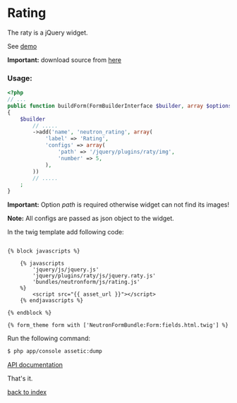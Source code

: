 Rating
======

The raty is a jQuery widget.

See [demo](http://wbotelhos.com/raty)

**Important:** download source from [here](https://github.com/wbotelhos/raty)

### Usage:

``` php
<?php
// ...
public function buildForm(FormBuilderInterface $builder, array $options)
{
    $builder
        // .....
        ->add('name', 'neutron_rating', array(
            'label' => 'Rating',
            'configs' => array(
                'path' => '/jquery/plugins/raty/img',
                'number' => 5,
            ),
        ))
		// .....
    ;
}
```

**Important:** Option *path* is required otherwise widget can not find its images!

**Note:** All configs are passed as json object to the widget.

In the twig template add following code:

``` jinja

{% block javascripts %}

    {% javascripts
        'jquery/js/jquery.js'
        'jquery/plugins/raty/js/jquery.raty.js'
        'bundles/neutronform/js/rating.js'
    %}
        <script src="{{ asset_url }}"></script>
	{% endjavascripts %}

{% endblock %}

{% form_theme form with ['NeutronFormBundle:Form:fields.html.twig'] %}

```

Run the following command:

``` bash
$ php app/console assetic:dump
```

[API documentation](http://wbotelhos.com/raty)

That's it.

[back to index](index.md#list)
